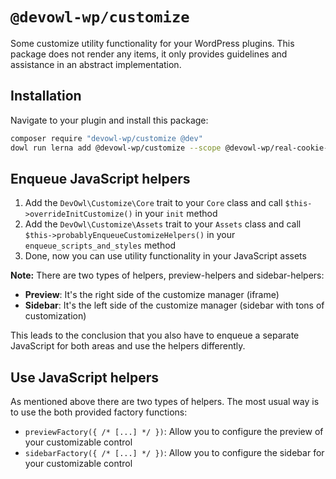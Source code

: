 # `@devowl-wp/customize`

Some customize utility functionality for your WordPress plugins. This package does not render any items, it only provides guidelines and assistance in an abstract implementation.

## Installation

Navigate to your plugin and install this package:

```bash
composer require "devowl-wp/customize @dev"
dowl run lerna add @devowl-wp/customize --scope @devowl-wp/real-cookie-banner
```

## Enqueue JavaScript helpers

1. Add the `DevOwl\Customize\Core` trait to your `Core` class and call `$this->overrideInitCustomize()` in your `init` method
1. Add the `DevOwl\Customize\Assets` trait to your `Assets` class and call `$this->probablyEnqueueCustomizeHelpers()` in your `enqueue_scripts_and_styles` method
1. Done, now you can use utility functionality in your JavaScript assets

**Note:** There are two types of helpers, preview-helpers and sidebar-helpers:

-   **Preview**: It's the right side of the customize manager (iframe)
-   **Sidebar**: It's the left side of the customize manager (sidebar with tons of customization)

This leads to the conclusion that you also have to enqueue a separate JavaScript for both areas and use the helpers differently.

## Use JavaScript helpers

As mentioned above there are two types of helpers. The most usual way is to use the both provided factory functions:

-   `previewFactory({ /* [...] */ })`: Allow you to configure the preview of your customizable control
-   `sidebarFactory({ /* [...] */ })`: Allow you to configure the sidebar for your customizable control
